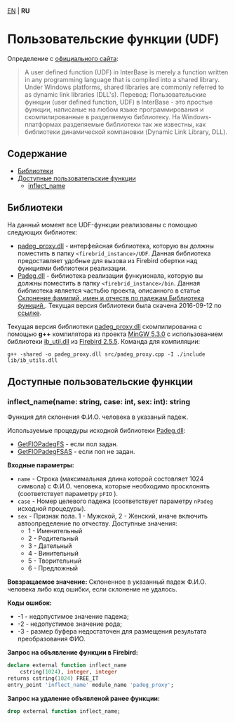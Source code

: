 [EN][] | **RU**

Пользовательские функции (UDF)
==============================


Определение с [официального сайта][firebird]:
> A user defined function (UDF) in InterBase is merely a function written in any programming language that is compiled into a shared library. Under Windows platforms, shared libraries are commonly referred to as dynamic link libraries (DLL's).
Перевод:
> Пользовательские функции (user defined function, UDF) в InterBase - это простые функции, написаные на любом языке программирования и скомпилированные в разделяемую библиотеку. На Windows-платформах разделяемые библиотеки так же известны, как библиотеки динамической компановки (Dynamic Link Library, DLL).


Содержание
--------
* [Библиотеки](#Библиотеки)
* [Доступные пользовательские функции](#Доступные-пользовательские-функции)
    * [inflect_name](#inflect_namename-string-case-int-sex-int-string)


Библиотеки
----------
На данный момент все UDF-функции реализованы с помощью следующих библиотек:
* [padeg_proxy.dll][] - интерфейсная библиотека, которую вы должны поместить в папку `<firebrid_instance>/UDF`.
Данная библиотека предоставляет удобные для вызова из Firebird обертки над функциями библиотеки реализации.
* [Padeg.dll][] - библиотека реализации функуионала, которую вы должны поместить в папку `<firebrid_instance>/bin`.
Данная библиотека является частьбю проекта, описанного в статье [Склонение фамилий, имен и отчеств по падежам Библиотека функций.][padeg_source]. Текущая версия библиотеки была скачена 2016-09-12 по [ссылке](http://www.delphikingdom.ru/zip/Padeg.zip).

Текущая версия библиотеки [padeg_proxy.dll][] скомпилированна с помощью **g++** компилятора из проекта [MinGW 5.3.0][mingw] с использованием библиотеки [ib_util.dll][] из [Firebird 2.5.5][firebird].
Команда для компиляции:
```shell
g++ -shared -o padeg_proxy.dll src/padeg_proxy.cpp -I ./include lib/ib_utils.dll
```


Доступные пользовательские функции
----------------------------------

### inflect_name(name: string, case: int, sex: int): string
Функция для склонения Ф.И.О. человека в указаный падеж.

Используемые процедуры исходной библиотеки [Padeg.dll][]:
* [GetFIOPadegFS][]  - если пол задан.
* [GetFIOPadegFSAS][] - если пол не задан.

**Входные параметры:**
* `name` - Строка (максимальная длина которой состовляет 1024 символа) с Ф.И.О. человека, которые необходимо просклонять (cоответствует параметру `pFIO` ).
* `case` - Номер целевого падежа (cоответствует параметру `nPadeg` исходной процедуры).
* `sex` - Признак пола. 1 - Мужской, 2 - Женский, иначе включить автоопределение по отчеству.
Доступные значения:
    * 1 - Именительный
    * 2 - Родительный
    * 3 - Дательный
    * 4 - Винительный
    * 5 - Творительный
    * 6 - Предложный

**Вовзращаемое значение:** Склоненное в указанный падеж Ф.И.О. человека либо код ошибки, если склонение не удалось.

**Коды ошибок:**
* -1 - недопустимое значение падежа;
* -2 - недопустимое значение рода;
* -3 - размер буфера недостаточен для размещения результата преобразования ФИО.


**Запрос на объявление функции в Firebird:**
```sql
declare external function inflect_name
    cstring(1024), integer, integer
returns cstring(1024) FREE_IT
entry_point 'inflect_name' module_name 'padeg_proxy';
```

**Запрос на удаление объявленой ранее функции:**
```sql
drop external function inflect_name;
```



[padeg_proxy.dll]: ./lib/padeg_proxy.dll
[Padeg.dll]: ./lib/Padeg.dll
[ib_util.dll]: ./lib/ib_util.dll
[mingw]: http://www.mingw.org/
[firebird]: http://www.firebirdsql.org/
[padeg_source]: http://www.delphikingdom.ru/asp/viewitem.asp?UrlItem=/mastering/poligon/webpadeg.htm#SubHeader_1762079927060
[GetFIOPadegFS]: http://www.delphikingdom.ru/asp/viewitem.asp?UrlItem=/mastering/poligon/webpadeg.htm#SubHeader_1714557337758
[GetFIOPadegFSAS]: http://www.delphikingdom.ru/asp/viewitem.asp?UrlItem=/mastering/poligon/webpadeg.htm#SubHeader_172811950154
[EN]: README.md